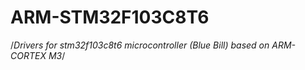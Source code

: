 # ARM-STM32F103C8T6 
/*Drivers for stm32f103c8t6 microcontroller (Blue Bill) based on ARM-CORTEX M3*/
